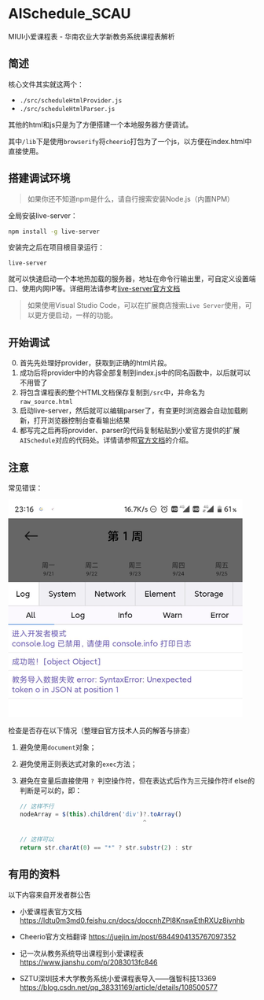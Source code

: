 # AISchedule_SCAU

MIUI小爱课程表 - 华南农业大学新教务系统课程表解析

## 简述

核心文件其实就这两个：

- `./src/scheduleHtmlProvider.js`
- `./src/scheduleHtmlParser.js`

其他的html和js只是为了方便搭建一个本地服务器方便调试。

其中`/lib`下是使用`browserify`将`cheerio`打包为了一个js，以方便在index.html中直接使用。

## 搭建调试环境

> 如果你还不知道npm是什么，请自行搜索安装Node.js（内置NPM）

全局安装live-server：

```bash
npm install -g live-server
```

安装完之后在项目根目录运行：

```shell
live-server
```

就可以快速启动一个本地热加载的服务器，地址在命令行输出里，可自定义设置端口、使用内网IP等。详细用法请参考[live-server官方文档](https://www.npmjs.com/package/live-server)

> 如果使用Visual Studio Code，可以在扩展商店搜索`Live Server`使用，可以更方便启动，一样的功能。

## 开始调试

0. 首先先处理好provider，获取到正确的html片段。
1. 成功后将provider中的内容全部复制到index.js中的同名函数中，以后就可以不用管了
2. 将包含课程表的整个HTML文档保存复制到`/src`中，并命名为`raw_source.html`
3. 启动live-server，然后就可以编辑parser了，有变更时浏览器会自动加载刷新，打开浏览器控制台查看输出结果
4. 都写完之后再将provider、parser的代码复制粘贴到小爱官方提供的扩展`AISchedule`对应的代码处。详情请参照[官方文档](https://ldtu0m3md0.feishu.cn/docs/doccnhZPl8KnswEthRXUz8ivnhb)的介绍。

## 注意

常见错误：

<img src="README.assets/common_error_json.png" alt="common_error_json" style="zoom:50%;" />

检查是否存在以下情况（整理自官方技术人员的解答与排查）

1. 避免使用`document`对象；

2. 避免使用正则表达式对象的`exec`方法；

3. 避免在变量后直接使用 `? `判空操作符，但在表达式后作为三元操作符if else的判断是可以的，即：

   ```javascript
   // 这样不行
   nodeArray = $(this).children('div')?.toArray()
                                      ^ 
   
   // 这样可以
   return str.charAt(0) == "*" ? str.substr(2) : str
   ```

## 有用的资料

以下内容来自开发者群公告

- 小爱课程表官方文档
  https://ldtu0m3md0.feishu.cn/docs/doccnhZPl8KnswEthRXUz8ivnhb
  
- Cheerio官方文档翻译
  https://juejin.im/post/6844904135767097352

- 记一次从教务系统导出课程到小爱课程表
  https://www.jianshu.com/p/2083013fc846

- SZTU深圳技术大学教务系统小爱课程表导入——强智科技13369
  https://blog.csdn.net/qq_38331169/article/details/108500577